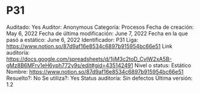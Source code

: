 # P31

Auditado: Yes
Auditor: Anonymous
Categoría: Procesos
Fecha de creación: May 6, 2022
Fecha de última modificación: June 7, 2022
Fecha en la que pasó a estático: June 6, 2022
Identificador: P31
Liga: https://www.notion.so/87d9af16e8534c6897b915954bc66e51 
Link auditoría: https://docs.google.com/spreadsheets/d/1ijM3c2toD_CvIW2xA5B-gMz8B6MFrv1eH6yph772y9s/edit#gid=435142491
Nivel o status: Estático
Nombre: https://www.notion.so/87d9af16e8534c6897b915954bc66e51 
Resuelto?: No
Se utiliza?: Yes
Status auditoría: Sin defectos
Última versión: 1.2